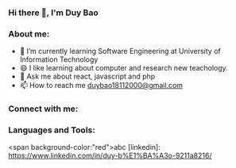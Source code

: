 ### Hi there 👋, I'm Duy Bao


### About me:

- 🌱 I’m currently learning Software Engineering at University of Information Technology
- 😄 I like learning about computer and research new teachology.
- 💬 Ask me about react, javascript and php
- 📫 How to reach me duybao18112000@gmail.com

### Connect with me:

### Languages and Tools:

<span background-color:"red">abc</span>
[linkedin]: https://www.linkedin.com/in/duy-b%E1%BA%A3o-9211a8216/
